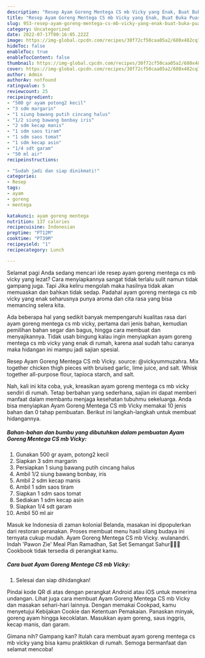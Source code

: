 ```yaml
---
description: "Resep Ayam Goreng Mentega CS mb Vicky yang Enak, Buat Buka Puasa Menggugah Selera"
title: "Resep Ayam Goreng Mentega CS mb Vicky yang Enak, Buat Buka Puasa Menggugah Selera"
slug: 953-resep-ayam-goreng-mentega-cs-mb-vicky-yang-enak-buat-buka-puasa-menggugah-selera
category: Uncategorized
date: 2022-07-17T00:16:05.222Z
image: https://img-global.cpcdn.com/recipes/30f72cf50caa05a2/680x482cq70/ayam-goreng-mentega-cs-mb-vicky-foto-resep-utama.jpg
hideToc: false
enableToc: true
enableTocContent: false
thumbnail: https://img-global.cpcdn.com/recipes/30f72cf50caa05a2/680x482cq70/ayam-goreng-mentega-cs-mb-vicky-foto-resep-utama.jpg
cover: https://img-global.cpcdn.com/recipes/30f72cf50caa05a2/680x482cq70/ayam-goreng-mentega-cs-mb-vicky-foto-resep-utama.jpg
author: Admin
authorAv: notfound
ratingvalue: 5
reviewcount: 25
recipeingredient:
- "500 gr ayam potong2 kecil"
- "3 sdm margarin"
- "1 siung bawang putih cincang halus"
- "1/2 siung bawang bonbay iris"
- "2 sdm kecap manis"
- "1 sdm saos tiram"
- "1 sdm saos tomat"
- "1 sdm kecap asin"
- "1/4 sdt garam"
- "50 ml air"
recipeinstructions:

- "Sudah jadi dan siap dinikmati!"
categories:
- Resep
tags:
- ayam
- goreng
- mentega

katakunci: ayam goreng mentega 
nutrition: 137 calories
recipecuisine: Indonesian
preptime: "PT12M"
cooktime: "PT39M"
recipeyield: "1"
recipecategory: Lunch

---
```



Selamat pagi Anda sedang mencari ide resep ayam goreng mentega cs mb vicky yang lezat? Cara menyiapkannya sangat tidak terlalu sulit namun tidak gampang juga. Tapi Jika keliru mengolah maka hasilnya tidak akan memuaskan dan bahkan tidak sedap. Padahal ayam goreng mentega cs mb vicky yang enak seharusnya punya aroma dan cita rasa yang bisa memancing selera kita.


Ada beberapa hal yang sedikit banyak mempengaruhi kualitas rasa dari ayam goreng mentega cs mb vicky, pertama dari jenis bahan, kemudian pemilihan bahan segar dan bagus, hingga cara membuat dan menyajikannya. Tidak usah bingung kalau ingin menyiapkan ayam goreng mentega cs mb vicky yang enak di rumah, karena asal sudah tahu caranya maka hidangan ini mampu jadi sajian spesial.

Resep Ayam Goreng Mentega CS mb Vicky. source: @vickyummuzahra. Mix together chicken thigh pieces with bruised garlic, lime juice, and salt. Whisk together all-purpose flour, tapioca starch, and salt.


Nah, kali ini kita coba, yuk, kreasikan ayam goreng mentega cs mb vicky sendiri di rumah. Tetap berbahan yang sederhana, sajian ini dapat memberi manfaat dalam membantu menjaga kesehatan tubuhmu sekeluarga. Anda bisa menyiapkan Ayam Goreng Mentega CS mb Vicky memakai 10 jenis bahan dan 0 tahap pembuatan. Berikut ini langkah-langkah untuk membuat hidangannya.

<!--inarticleads1-->

##### Bahan-bahan dan bumbu yang dibutuhkan dalam pembuatan Ayam Goreng Mentega CS mb Vicky:

1. Gunakan 500 gr ayam, potong2 kecil
1. Siapkan 3 sdm margarin
1. Persiapkan 1 siung bawang putih cincang halus
1. Ambil 1/2 siung bawang bonbay, iris
1. Ambil 2 sdm kecap manis
1. Ambil 1 sdm saos tiram
1. Siapkan 1 sdm saos tomat
1. Sediakan 1 sdm kecap asin
1. Siapkan 1/4 sdt garam
1. Ambil 50 ml air


Masuk ke Indonesia di zaman kolonial Belanda, masakan ini dipopulerkan dari restoran peranakan. Proses membuat menu hasil silang budaya ini ternyata cukup mudah. Ayam Goreng Mentega CS mb Vicky. wulanandri. Indah &#39;Pawon Zie&#39; Meal Plan Ramadhan, Sat Set Semangat Sahur🥰🤩🙏 Cookbook tidak tersedia di perangkat kamu. 

<!--inarticleads2-->

##### Cara buat Ayam Goreng Mentega CS mb Vicky:


1. Selesai dan siap dihidangkan!

Pindai kode QR di atas dengan perangkat Android atau iOS untuk menerima undangan. Lihat juga cara membuat Ayam Goreng Mentega CS mb Vicky dan masakan sehari-hari lainnya. Dengan memakai Cookpad, kamu menyetujui Kebijakan Cookie dan Ketentuan Pemakaian. Panaskan minyak, goreng ayam hingga kecoklatan. Masukkan ayam goreng, saus inggris, kecap manis, dan garam. 

Gimana nih? Gampang kan? Itulah cara membuat ayam goreng mentega cs mb vicky yang bisa kamu praktikkan di rumah. Semoga bermanfaat dan selamat mencoba!
